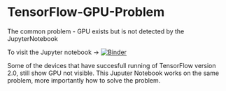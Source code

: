 # TensorFlow-GPU-Problem
The common problem - GPU exists but is not detected by the JupyterNotebook

To visit the Jupyter notebook -> [![Binder](https://mybinder.org/badge_logo.svg)](https://mybinder.org/v2/gh/Hrushi11/TensorFlow-GPU-Problem/HEAD) <br>

Some of the devices that have succesfull running of TensorFlow version 2.0, still show GPU not visible. 
This Juputer Notebook works on the same problem, more importantly how to solve the problem.
